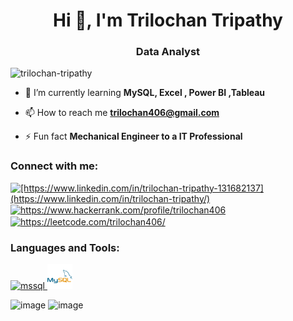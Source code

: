 

<h1 align="center">Hi 👋, I'm Trilochan Tripathy</h1>
<h3 align="center">Data Analyst</h3>

<p align="left"> <img src="https://komarev.com/ghpvc/?username=trilochan-tripathy&label=Profile%20views&color=0e75b6&style=flat" alt="trilochan-tripathy" /> </p>

- 🌱 I’m currently learning **MySQL, Excel , Power BI ,Tableau**

- 📫 How to reach me **trilochan406@gmail.com**

- ⚡ Fun fact **Mechanical Engineer to a IT Professional**

<h3 align="left">Connect with me:</h3>
<p align="left">
<a href="[https://linkedin.com/in/https://www.linkedin.com/in/trilochan-tripathy-131682137](https://www.linkedin.com/in/trilochan-tripathy/)" target="blank"><img align="center" src="https://raw.githubusercontent.com/rahuldkjain/github-profile-readme-generator/master/src/images/icons/Social/linked-in-alt.svg" alt="[https://www.linkedin.com/in/trilochan-tripathy-131682137](https://www.linkedin.com/in/trilochan-tripathy/)" height="30" width="40" /></a>
<a href="https://www.hackerrank.com/https://www.hackerrank.com/profile/trilochan406" target="blank"><img align="center" src="https://raw.githubusercontent.com/rahuldkjain/github-profile-readme-generator/master/src/images/icons/Social/hackerrank.svg" alt="https://www.hackerrank.com/profile/trilochan406" height="30" width="40" /></a>
<a href="https://www.leetcode.com/https://leetcode.com/trilochan406/" target="blank"><img align="center" src="https://raw.githubusercontent.com/rahuldkjain/github-profile-readme-generator/master/src/images/icons/Social/leet-code.svg" alt="https://leetcode.com/trilochan406/" height="30" width="40" /></a>
</p>

<h3 align="left">Languages and Tools:</h3>
<p align="left"> <a href="https://www.microsoft.com/en-us/sql-server" target="_blank" rel="noreferrer"> <img src="https://www.svgrepo.com/show/303229/microsoft-sql-server-logo.svg" alt="mssql" width="40" height="40"/> </a> <a href="https://www.mysql.com/" target="_blank" rel="noreferrer"> <img src="https://raw.githubusercontent.com/devicons/devicon/master/icons/mysql/mysql-original-wordmark.svg" alt="mysql" width="40" height="40"/> </a> </p> <img width="40" alt="image" src="https://github.com/Trilochan-Tripathy/Trilochan-Tripathy/assets/141568396/9eb8a6d7-91b5-494b-9cf1-ad6a3534b831"> <img width="40" alt="image" src="https://github.com/Trilochan-Tripathy/Trilochan-Tripathy/assets/141568396/4d683037-33da-433d-a585-23a12635ce80">


